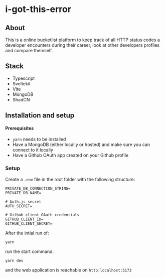 # i-got-this-error

## About

This is a online bucketlist platform to keep track of all HTTP status codes a developer encounters during their career, look at other developers profiles and compare themself.


## Stack

- Typescript
- Sveltekit
- Vite
- MongoDB
- ShadCN


## Installation and setup

#### Prerequisites

- `yarn` needs to be installed
- Have a MongoDB (either locally or hosted) and make sure you can connect to it locally
- Have a Github OAuth app created on your Github profile

### Setup

Create a `.env` file in the root folder with the following structure:

```
PRIVATE_DB_CONNECTION_STRING=
PRIVATE_DB_NAME=

# Auth.js secret
AUTH_SECRET=

# Github client OAuth credentials
GITHUB_CLIENT_ID=
GITHUB_CLIENT_SECRET=
```

After the intial run of:

```
yarn 
```


run the start command:

```
yarn dev
```

and the web application is reachable on `http:localhost:5173`
